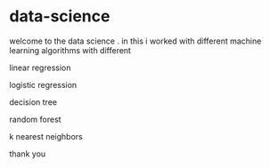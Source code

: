 # data-science
welcome to the  data science . in this   i worked  with different machine learning algorithms with different 

linear regression

logistic regression

decision tree

random forest 

k nearest neighbors





thank you 

